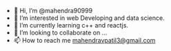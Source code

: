 - 👋 Hi, I’m @mahendra90999
- 👀 I’m interested in web Developing and data science.
- 🌱 I’m currently learning c++ and reactjs.
- 💞️ I’m looking to collaborate on ...
- 📫 How to reach me mahendravpatil3@gmail.com

<!---
mahendra90999/mahendra90999 is a ✨ special ✨ repository because its `README.md` (this file) appears on your GitHub profile.
You can click the Preview link to take a look at your changes.
--->
